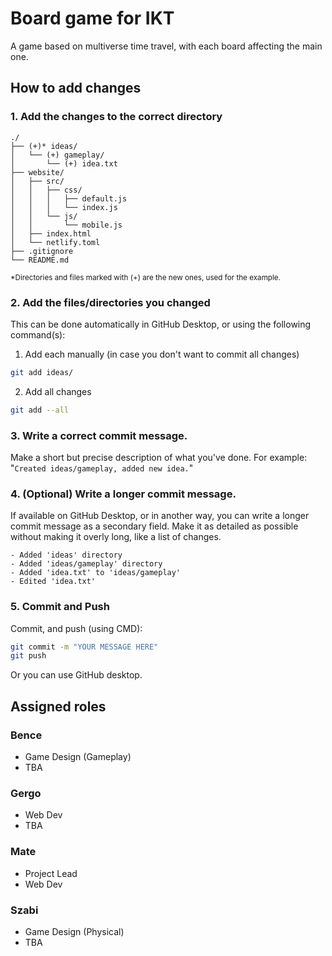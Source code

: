 # Board game for IKT
A game based on multiverse time travel, with each board affecting the main one.

## How to add changes
### 1. Add the changes to the correct directory
```
./
├── (+)* ideas/
│   └── (+) gameplay/
│       └── (+) idea.txt
├── website/
│   ├── src/
│   │   ├── css/
│   │   │   ├── default.js
│   │   │   └── index.js
│   │   └── js/
│   │       └── mobile.js
│   ├── index.html
│   └── netlify.toml
├── .gitignore
└── README.md
```
<sub>*Directories and files marked with (+) are the new ones, used for the example.</sub>
<br>

### 2. Add the files/directories you changed
This can be done automatically in GitHub Desktop, or using the following command(s):
1. Add each manually (in case you don't want to commit all changes)
```bash
git add ideas/ 
```
2. Add all changes
```bash
git add --all
```

### 3. Write a correct commit message.
Make a short but precise description of what you've done. For example: <br>
"```Created ideas/gameplay, added new idea.```"

### 4. (Optional) Write a longer commit message.
If available on GitHub Desktop, or in another way, you can write a longer commit message as a secondary field. Make it as detailed as possible without making it overly long, like a list of changes.
```
- Added 'ideas' directory
- Added 'ideas/gameplay' directory
- Added 'idea.txt' to 'ideas/gameplay'
- Edited 'idea.txt'
```
### 5. Commit and Push
Commit, and push (using CMD):
```bash
git commit -m "YOUR MESSAGE HERE"
git push
```
Or you can use GitHub desktop.

## Assigned roles
### Bence
- Game Design (Gameplay)
- TBA
  
### Gergo
- Web Dev
- TBA

### Mate
- Project Lead
- Web Dev

### Szabi
- Game Design (Physical)
- TBA